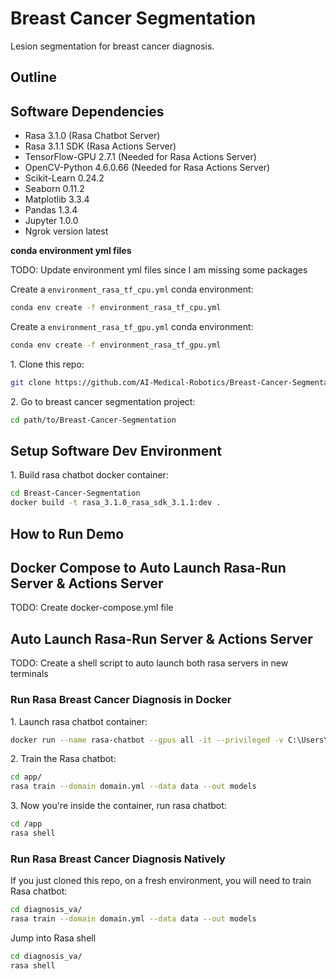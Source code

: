 # Breast Cancer Segmentation

Lesion segmentation for breast cancer diagnosis.

## Outline

## Software Dependencies

- Rasa 3.1.0 (Rasa Chatbot Server)
- Rasa 3.1.1 SDK (Rasa Actions Server)
- TensorFlow-GPU 2.7.1 (Needed for Rasa Actions Server)
- OpenCV-Python 4.6.0.66 (Needed for Rasa Actions Server)
- Scikit-Learn 0.24.2
- Seaborn 0.11.2
- Matplotlib 3.3.4
- Pandas 1.3.4
- Jupyter 1.0.0
- Ngrok version latest

**conda environment yml files**

TODO: Update environment yml files since I am missing some packages

Create a `environment_rasa_tf_cpu.yml` conda environment:

~~~bash
conda env create -f environment_rasa_tf_cpu.yml
~~~

Create a `environment_rasa_tf_gpu.yml` conda environment:

~~~bash
conda env create -f environment_rasa_tf_gpu.yml
~~~

1\. Clone this repo:

~~~bash
git clone https://github.com/AI-Medical-Robotics/Breast-Cancer-Segmentation.git
~~~

2\. Go to breast cancer segmentation project:

~~~bash
cd path/to/Breast-Cancer-Segmentation
~~~

## Setup Software Dev Environment

1\. Build rasa chatbot docker container:

~~~bash
cd Breast-Cancer-Segmentation
docker build -t rasa_3.1.0_rasa_sdk_3.1.1:dev .
~~~

## How to Run Demo

## Docker Compose to Auto Launch Rasa-Run Server & Actions Server

TODO: Create docker-compose.yml file

## Auto Launch Rasa-Run Server & Actions Server

TODO: Create a shell script to auto launch both rasa servers in new terminals

### Run Rasa Breast Cancer Diagnosis in Docker

1\. Launch rasa chatbot container:

~~~bash
docker run --name rasa-chatbot --gpus all -it --privileged -v C:\Users\JamesMedel\GitHub\Breast-Cancer-Segmentation\diagnosis_va:/app rasa_3.1.0_rasa_sdk_1.1.1:dev
~~~

2\. Train the Rasa chatbot:

~~~bash
cd app/
rasa train --domain domain.yml --data data --out models
~~~

3\. Now you're inside the container, run rasa chatbot:

~~~bash
cd /app
rasa shell
~~~

### Run Rasa Breast Cancer Diagnosis Natively

If you just cloned this repo, on a fresh environment, you will need to train Rasa chatbot:

~~~bash
cd diagnosis_va/
rasa train --domain domain.yml --data data --out models
~~~

Jump into Rasa shell

~~~bash
cd diagnosis_va/
rasa shell
~~~


